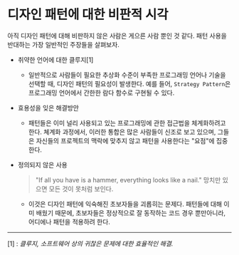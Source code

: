 # 디자인 패턴에 대한 비판적 시각

아직 디자인 패턴에 대해 비판하지 않은 사람은 게으른 사람 뿐인 것 같다. 패턴 사용을 반대하는 가장 일반적인 주장들을 살펴보자.

 * 취약한 언어에 대한 클루지[1]
   - 일반적으로 사람들이 필요한 추상화 수준이 부족한 프로그래밍 언어나 기술을 선택할 때, 디자인 패턴의 필요성이 발생한다.
   예를 들어, `Strategy Pattern`은 프로그래밍 언어에서 간한한 람다 함수로 구현될 수 있다.


 * 효용성을 잊은 해결방안
   - 패턴들은 이미 널리 사용되고 있는 프로그래밍에 관한 접근법을 체계화하려고 한다. 쳬계화 과정에서, 이러한 통합은 많은 사람들이 신조로 보고 있으며, 그들은 자신들의 프로젝트의 맥락에 맞추지 않고 패턴을 사용한다는 "요점"에 집중한다.

 * 정의되지 않은 사용
    > "If all you have is a hammer, everything looks like a nail."
    >  망치만 있으면 모든 것이 못처럼 보인다.

   - 이것은 디자인 패턴에 익숙해진 초보자들을 괴롭히는 문제다. 패턴들에 대해 이미 배웠기 때문에, 초보자들은 정상적으로 잘 동작하는 코드 경우 뿐만아니라, 어디에나 패턴을 적용하려 한다.

---

 [1] : *클루지, 소프트웨어 상의 귀찮은 문제에 대한 효율적인 해결.*
